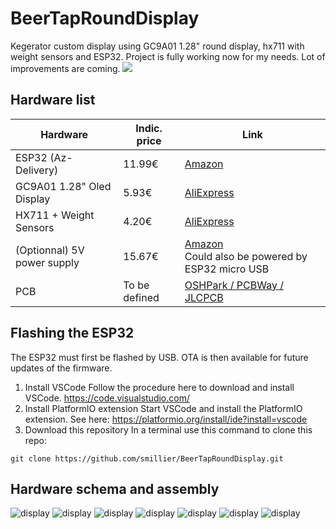 # BeerTapRoundDisplay
Kegerator custom display using GC9A01 1.28" round display, hx711 with weight sensors and ESP32.
Project is fully working now for my needs. Lot of improvements are coming.
![](https://github.com/smillier/BeerTapRoundDisplay/blob/master/doc/render1.png)
## Hardware list

<table>
<thead>
	<tr>
		<th>Hardware</th>
		<th>Indic. price</th>
		<th>Link</th>
	</tr>
</thead>
<tbody>
	<tr>
		<td>ESP32 (Az-Delivery)</td>
		<td>11.99€</td>
		<td><a href="https://www.amazon.fr/gp/product/B071P98VTG/ref=ppx_yo_dt_b_search_asin_title?ie=UTF8&th=1" target ="blank">Amazon</a></td>
	</tr>
	<tr>
		<td>GC9A01 1.28" Oled Display</td>
		<td>5.93€</td>
		<td><a href="https://www.aliexpress.com/item/1005004296043855.html?spm=a2g0o.order_list.0.0.5a9f1802KPwI7w" target ="blank">AliExpress</a></td>
	</tr>
	<tr>
		<td>HX711 + Weight Sensors</td>
		<td>4.20€</td>
		<td><a href="https://www.aliexpress.com/item/1005002176327047.html?spm=a2g0o.order_list.0.0.22171802zh8MgL" target ="blank">AliExpress</a></td>
	</tr>
	<tr>
		<td>(Optionnal) 5V power supply</td>
		<td>15.67€</td>
		<td><a href="https://www.amazon.fr/LED-Alimentation-15W-MeanWell-LPV-20-5/dp/B00MWQEMXG/ref=sr_1_57?crid=4FTTWEKA2H&keywords=5v+power+supply&qid=1656929563&sprefix=5V+po%2Caps%2C91&sr=8-57" target ="blank">Amazon</a><br>Could also be powered by ESP32 micro USB</td>
	</tr>
		<tr>
		<td>PCB</td>
		<td>To be defined</td>
		<td><a href="https://www.amazon.fr/LED-Alimentation-15W-MeanWell-LPV-20-5/dp/B00MWQEMXG/ref=sr_1_57?crid=4FTTWEKA2H&keywords=5v+power+supply&qid=1656929563&sprefix=5V+po%2Caps%2C91&sr=8-57" target ="blank">OSHPark / PCBWay / JLCPCB</a></td>
	</tr>
</tbody>
</table>

## Flashing the ESP32
The ESP32 must first be flashed by USB. OTA is then available for future updates of the firmware.
1. Install VSCode
Follow the procedure here to download and install VSCode.
<a href="https://code.visualstudio.com/" target="_blank">https://code.visualstudio.com/</a>
2. Install PlatformIO extension 
Start VSCode and install the PlatformIO extension. See here:
https://platformio.org/install/ide?install=vscode
3. Download this repository
In a terminal use this command to clone this repo:
```dos
git clone https://github.com/smillier/BeerTapRoundDisplay.git
```

## Hardware schema and assembly
![display](./doc/schema.png)
![display](./doc/LevelScreen.jpg)
![display](./doc/IMG_20220629_183823.jpg)
![display](./doc/IMG_20220629_185508.jpg)
![display](./doc/IMG_20220629_192014.jpg)
![display](./doc/schema.png)
![display](./doc/PCB.png)







